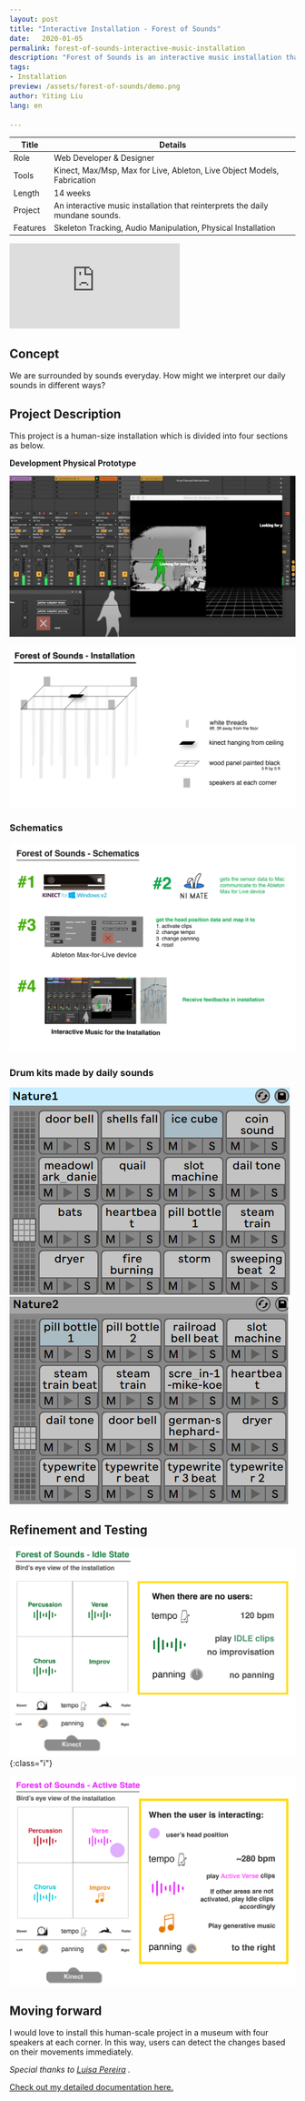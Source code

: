 ```yaml
---
layout: post
title: "Interactive Installation - Forest of Sounds"
date:   2020-01-05
permalink: forest-of-sounds-interactive-music-installation
description: "Forest of Sounds is an interactive music installation that transforms mundane daily sounds into an immersive audio experience."
tags: 
- Installation 
preview: /assets/forest-of-sounds/demo.png
author: Yiting Liu 
lang: en

---
```

| Title                     | Details |
|---------------------------|-----------------------------------|
| Role                     | Web Developer & Designer |
| Tools                     | Kinect, Max/Msp, Max for Live, Ableton, Live Object Models, Fabrication |                     
| Length                    | 14 weeks |
| Project                   | An interactive music installation that reinterprets the daily mundane sounds.|
| Features | Skeleton Tracking, Audio Manipulation, Physical Installation |

<div class="iframe-container">
 <iframe class="responsive-iframe"   src="https://www.youtube.com/embed/Ie8z0hr_sTM" frameborder="0" allow="accelerometer; autoplay; clipboard-write; encrypted-media; gyroscope; picture-in-picture" allowfullscreen></iframe>
</div>

<!-- ## Highlights

**Skill:** Kinect, Max/Msp, Max for Live, Ableton, Live Object Models, Fabrication

**Time:** 14 weeks in Spring 2020. -->

## Concept

We are surrounded by sounds everyday. How might we interpret our daily sounds in different ways?

## Project Description

This project is a human-size installation which is divided into four sections as below.

**Development
Physical Prototype**

![assets/forest-of-sounds/demo.png](assets/forest-of-sounds/demo.png)

![assets/forest-of-sounds/forest-of-sounds-installation.png](assets/forest-of-sounds/forest-of-sounds-installation.png)

### Schematics

![assets//forest-of-sounds/forest-of-sounds-schematics.png](assets//forest-of-sounds/forest-of-sounds-schematics.png)

### Drum kits made by daily sounds
<div class="img-container">
<img class="img-responsive" src="assets/forest-of-sounds/sounds1.png">
<img class="img-responsive" src="assets/forest-of-sounds/sounds2.png">
</div>

## Refinement and Testing

![assets//forest-of-sounds/forest-of-sounds-idle.png](assets//forest-of-sounds/forest-of-sounds-idle.png){:class="i"}

![assets//forest-of-sounds/forest-of-sounds-active.png](assets//forest-of-sounds/forest-of-sounds-active.png)

## Moving forward

I would love to install this human-scale project in a museum with four speakers at each corner. In this way, users can detect the changes based on their movements immediately.

*Special thanks to [Luisa Pereira](http://www.luisapereira.net/info.html) .*

[Check out my detailed documentation here.](https://yitingliu97.wordpress.com/category/2020-spring/music-interaction-design/)
